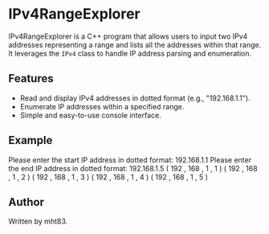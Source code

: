 # IPv4RangeExplorer

IPv4RangeExplorer is a C++ program that allows users to input two IPv4 addresses representing a range and lists all the addresses within that range. It leverages the `IPv4` class to handle IP address parsing and enumeration.

## Features

- Read and display IPv4 addresses in dotted format (e.g., "192.168.1.1").
- Enumerate IP addresses within a specified range.
- Simple and easy-to-use console interface.

## Example
Please enter the start IP address in dotted format: 192.168.1.1
Please enter the end IP address in dotted format: 192.168.1.5
( 192 , 168 , 1 , 1 ) ( 192 , 168 , 1 , 2 ) ( 192 , 168 , 1 , 3 ) ( 192 , 168 , 1 , 4 ) ( 192 , 168 , 1 , 5 )

## Author

Written by mht83.

